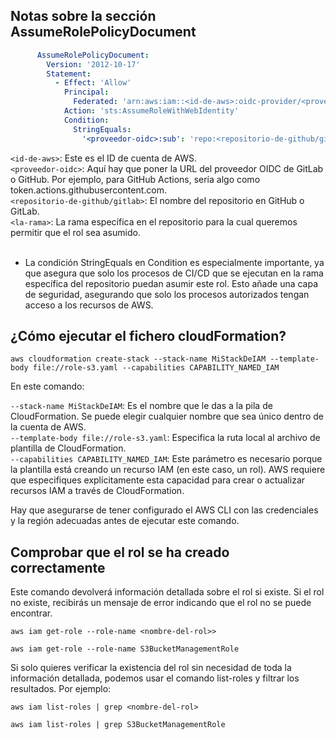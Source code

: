 ## Notas sobre la sección AssumeRolePolicyDocument

```yaml
      AssumeRolePolicyDocument:
        Version: '2012-10-17'
        Statement:
          - Effect: 'Allow'
            Principal:
              Federated: 'arn:aws:iam::<id-de-aws>:oidc-provider/<proveedor-oidc>'
            Action: 'sts:AssumeRoleWithWebIdentity'
            Condition:
              StringEquals:
                '<proveedor-oidc>:sub': 'repo:<repositorio-de-github/gitlab>:ref:refs/heads/<la-rama>'
```

`<id-de-aws>`: Este es el ID de cuenta de AWS. <br/>
`<proveedor-oidc>`: Aquí hay que poner la URL del proveedor OIDC de GitLab o GitHub. Por ejemplo, para GitHub Actions, 
sería algo como token.actions.githubusercontent.com. <br/>
`<repositorio-de-github/gitlab>`: El nombre del repositorio en GitHub o GitLab. <br/>
`<la-rama>`: La rama específica en el repositorio para la cual queremos permitir que el rol sea asumido. <br/>
<br/>
* La condición StringEquals en Condition es especialmente importante, ya que asegura que solo los procesos de CI/CD que 
se ejecutan en la rama específica del repositorio puedan asumir este rol. 
Esto añade una capa de seguridad, asegurando que solo los procesos autorizados tengan acceso a los recursos de AWS.

## ¿Cómo ejecutar el fichero cloudFormation?

```commandline
aws cloudformation create-stack --stack-name MiStackDeIAM --template-body file://role-s3.yaml --capabilities CAPABILITY_NAMED_IAM
```
En este comando:

`--stack-name MiStackDeIAM`: Es el nombre que le das a la pila de CloudFormation. Se puede elegir cualquier nombre que sea único 
dentro de la cuenta de AWS. <br/>
`--template-body file://role-s3.yaml`: Especifica la ruta local al archivo de plantilla de CloudFormation. <br/>
`--capabilities CAPABILITY_NAMED_IAM`: Este parámetro es necesario porque la plantilla está creando un recurso IAM (en este caso, un rol). 
AWS requiere que especifiques explícitamente esta capacidad para crear o actualizar recursos IAM a través de CloudFormation. <br/>

Hay que asegurarse de tener configurado el AWS CLI con las credenciales y la región adecuadas antes de ejecutar este comando. 

## Comprobar que el rol se ha creado correctamente

Este comando devolverá información detallada sobre el rol si existe. Si el rol no existe, 
recibirás un mensaje de error indicando que el rol no se puede encontrar.

```shell
aws iam get-role --role-name <nombre-del-rol>>

aws iam get-role --role-name S3BucketManagementRole
```

Si solo quieres verificar la existencia del rol sin necesidad de toda la información detallada, 
podemos usar el comando list-roles y filtrar los resultados. Por ejemplo:

```shell
aws iam list-roles | grep <nombre-del-rol>

aws iam list-roles | grep S3BucketManagementRole
```

